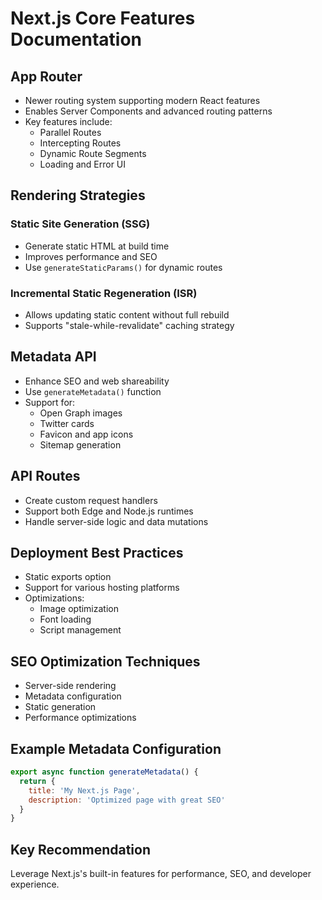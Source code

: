 # Next.js Core Features Documentation

## App Router
- Newer routing system supporting modern React features
- Enables Server Components and advanced routing patterns
- Key features include:
  - Parallel Routes
  - Intercepting Routes
  - Dynamic Route Segments
  - Loading and Error UI

## Rendering Strategies

### Static Site Generation (SSG)
- Generate static HTML at build time
- Improves performance and SEO
- Use `generateStaticParams()` for dynamic routes

### Incremental Static Regeneration (ISR)
- Allows updating static content without full rebuild
- Supports "stale-while-revalidate" caching strategy

## Metadata API
- Enhance SEO and web shareability
- Use `generateMetadata()` function
- Support for:
  - Open Graph images
  - Twitter cards
  - Favicon and app icons
  - Sitemap generation

## API Routes
- Create custom request handlers
- Support both Edge and Node.js runtimes
- Handle server-side logic and data mutations

## Deployment Best Practices
- Static exports option
- Support for various hosting platforms
- Optimizations:
  - Image optimization
  - Font loading
  - Script management

## SEO Optimization Techniques
- Server-side rendering
- Metadata configuration
- Static generation
- Performance optimizations

## Example Metadata Configuration
```javascript
export async function generateMetadata() {
  return {
    title: 'My Next.js Page',
    description: 'Optimized page with great SEO'
  }
}
```

## Key Recommendation
Leverage Next.js's built-in features for performance, SEO, and developer experience.